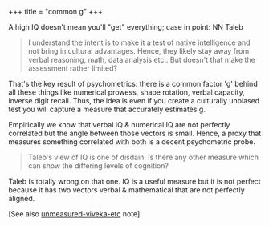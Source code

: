 +++
title = "common g"
+++

A high IQ doesn't mean you'll "get" everything; case in point: NN Taleb

> I understand the intent is to make it a test of native intelligence and not bring in cultural advantages. Hence, they likely stay away from verbal reasoning, math, data analysis etc.. But doesn't that make the assessment rather limited?

That's the key result of psychometrics: there is a common factor 'g' behind all these things like numerical prowess, shape rotation, verbal capacity, inverse digit recall. Thus, the idea is even if you create a culturally unbiased test you will capture a measure that accurately estimates g. 

Empirically we know that verbal IQ & numerical IQ are not perfectly correlated but the angle between those vectors is small. Hence, a proxy that measures something correlated with both is a decent psychometric probe.

> Taleb's view of IQ is one of disdain. Is there any other measure which can show the differing levels of cognition?

Taleb is totally wrong on that one. IQ is a useful measure but it is not perfect because it has two vectors verbal & mathematical that are not perfectly aligned.

[See also [unmeasured-viveka-etc](../unmeasured-viveka-etc) note]